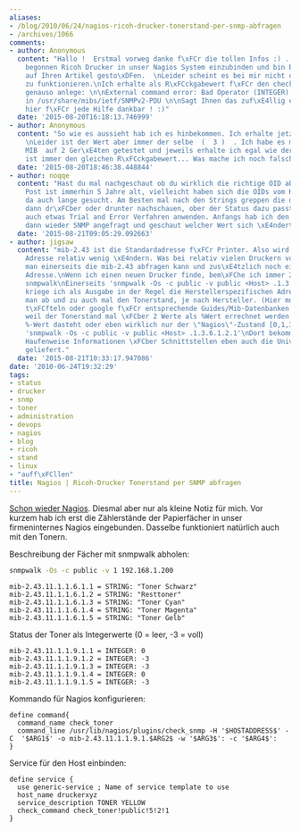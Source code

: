 ```yaml
---
aliases:
- /blog/2010/06/24/nagios-ricoh-drucker-tonerstand-per-snmp-abfragen
- /archives/1066
comments:
- author: Anonymous
  content: "Hallo !  Erstmal vorweg danke f\xFCr die tollen Infos :) ... Habe heute
    begonnen Ricoh Drucker in unser Nagios System einzubinden und bin bei der Recherche
    auf Ihren Artikel gesto\xDFen.  \nLeider scheint es bei mir nicht ohne weiteres
    zu funktionieren.\nIch erhalte als R\xFCckgabewert f\xFCr den check wenn ich ihn
    genauso anlege: \n\nExternal command error: Bad Operator (INTEGER): At line 73
    in /usr/share/mibs/ietf/SNMPv2-PDU \n\nSagt Ihnen das zuf\xE4llig etwas ? W\xE4re
    hier f\xFCr jede Hilfe dankbar ! :)"
  date: '2015-08-20T16:18:13.746999'
- author: Anonymous
  content: "So wie es aussieht hab ich es hinbekommen. Ich erhalte jetzt einen R\xFCckgabewert.
    \nLeider ist der Wert aber immer der selbe  (  3 )  . Ich habe es mit dem vorgeschlagenen
    MIB  auf 2 Ger\xE4ten getestet und jeweils erhalte ich egal wie der Tonerstand
    ist immer den gleichen R\xFCckgabewert... Was mache ich noch falsch ?"
  date: '2015-08-20T18:46:38.448844'
- author: noqqe
  content: "Hast du mal nachgeschaut ob du wirklich die richtige OID abfragst? Der
    Post ist immerhin 5 Jahre alt, vielleicht haben sich die OIDs vom Hersteller ge\xE4ndert?\n\nHab
    da auch lange gesucht. Am Besten mal nach den Strings greppen die du suchst und
    dann dr\xFCber oder drunter nachschauen, ober der Status dazu passt.\n\nWahlweise
    auch etwas Trial and Error Verfahren anwenden. Anfangs hab ich den Toner mal Rausgezogen,
    dann wieder SNMP angefragt und geschaut welcher Wert sich \xE4ndert."
  date: '2015-08-21T09:05:29.092663'
- author: jigsaw
  content: "mib-2.43 ist die Standardadresse f\xFCr Printer. Also wird sich an der
    Adresse relativ wenig \xE4ndern. Was bei relativ vielen Druckern vorkommt, dass
    man einerseits die mib-2.43 abfragen kann und zus\xE4tzlich noch eine Herstellerspezifische
    Adresse.\nWenn ich einen neuen Drucker finde, bem\xFChe ich immer 2 Abfragen mit
    snmpwalk\nEinerseits 'snmpwalk -Os -c public -v public <Host> .1.3.6.1.4.1' \nDamit
    kriege ich als Ausgabe in der Regel die Herstellerspezifischen Adressen. Da findet
    man ab und zu auch mal den Tonerstand, je nach Hersteller. (Hier muss man wirklich
    t\xFCfteln oder google f\xFCr entsprechende Guides/Mib-Datenbanken bem\xFChen,
    weil der Tonerstand mal \xFCber 2 Werte als %Wert errechnet werden muss, mal als
    %-Wert dasteht oder eben wirklich nur der \"Nagios\"-Zustand [0,1,3])\nAndererseits
    'snmpwalk -Os -c public -v public <Host> .1.3.6.1.2.1'\nDort bekommt man neben
    Haufenweise Informationen \xFCber Schnittstellen eben auch die Universellen PrinterOID's
    geliefert."
  date: '2015-08-21T10:33:17.947086'
date: '2010-06-24T19:32:29'
tags:
- status
- drucker
- snmp
- toner
- administration
- devops
- nagios
- blog
- ricoh
- stand
- linux
- "auff\xFCllen"
title: Nagios | Ricoh-Drucker Tonerstand per SNMP abfragen
---
```


[Schon wieder Nagios](http://zwetschge.org/blog/?p=954). Diesmal aber nur
als kleine Notiz für mich. Vor kurzem hab ich erst die Zählerstände der
Papierfächer in unser firmeninternes Nagios eingebunden. Dasselbe
funktioniert natürlich auch mit den Tonern.

Beschreibung der Fächer mit snmpwalk abholen:

``` bash
snmpwalk -Os -c public -v 1 192.168.1.200
```

```
mib-2.43.11.1.1.6.1.1 = STRING: "Toner Schwarz"
mib-2.43.11.1.1.6.1.2 = STRING: "Resttoner"
mib-2.43.11.1.1.6.1.3 = STRING: "Toner Cyan"
mib-2.43.11.1.1.6.1.4 = STRING: "Toner Magenta"
mib-2.43.11.1.1.6.1.5 = STRING: "Toner Gelb"
```

Status der Toner als Integerwerte (0 = leer, -3 = voll)

```
mib-2.43.11.1.1.9.1.1 = INTEGER: 0
mib-2.43.11.1.1.9.1.2 = INTEGER: -3
mib-2.43.11.1.1.9.1.3 = INTEGER: -3
mib-2.43.11.1.1.9.1.4 = INTEGER: 0
mib-2.43.11.1.1.9.1.5 = INTEGER: -3
```

Kommando für Nagios konfigurieren:

```
define command{
  command_name check_toner
  command_line /usr/lib/nagios/plugins/check_snmp -H '$HOSTADDRESS$' -C  '$ARG1$' -o mib-2.43.11.1.1.9.1.$ARG2$ -w '$ARG3$': -c '$ARG4$':
}
```

Service für den Host einbinden:

```
define service {
  use generic-service ; Name of service template to use
  host_name druckerxyz
  service_description TONER YELLOW
  check_command check_toner!public!5!2!1
}
```
